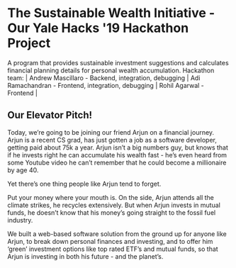 # The Sustainable Wealth Initiative - Our Yale Hacks '19 Hackathon Project
A program that provides sustainable investment suggestions and calculates financial planning details for personal wealth accumulation. 
Hackathon team: 
| Andrew Mascillaro - Backend, integration, debugging |
Adi Ramachandran - Frontend, integration, debugging |
Rohil Agarwal - Frontend |

## Our Elevator Pitch!
Today, we’re going to be joining our friend Arjun on a financial journey. Arjun is a recent CS grad, has just gotten a job as a software developer, getting paid about 75k a year. Arjun isn’t a big numbers guy, but knows that if he invests right he can accumulate his wealth fast - he’s even heard from some Youtube video he can’t remember that he could become a millionaire by age 40. 

Yet there’s one thing people like Arjun tend to forget.

Put your money where your mouth is. On the side, Arjun attends all the climate strikes, he recycles extensively. But when Arjun invests in mutual funds, he doesn’t know that his money’s going straight to the fossil fuel industry. 
 
We built a web-based software solution from the ground up for anyone like Arjun, to break down personal finances and investing, and to offer him ‘green’ investment options like top rated ETF’s and mutual funds, so that Arjun is investing in both his future - and the planet’s. 
